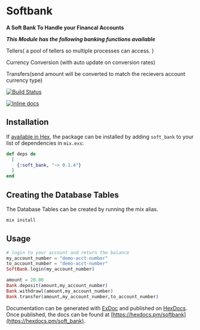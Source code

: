 # Softbank

**A Soft Bank To Handle your Financal Accounts**

***This Module has the following banking functions available***

Tellers( a pool of tellers so multiple processes can access. )

Currency Conversion (with auto update on conversion rates)

Transfers(send amount will be converted to match the recievers account currency type)



[![Build Status](https://travis-ci.org/mithereal/elixir-softbank.svg?branch=master)](https://travis-ci.org/mithereal/elixir-softbank)

[![Inline docs](http://inch-ci.org/github/mithereal/elixir-softbank.svg)](http://inch-ci.org/github/mithereal/elixir-softbank)

## Installation

If [available in Hex](https://hex.pm/docs/publish), the package can be installed
by adding `soft_bank` to your list of dependencies in `mix.exs`:

```elixir
def deps do
  [
    {:soft_bank, "~> 0.1.4"}
  ]
end
```
## Creating the Database Tables

The Database Tables can be created by running the mix alias.

```elixir
mix install
```

## Usage

```elixir
# login to your account and return the balance
my_account_number = "demo-acct-number"
to_account_number = "demo-acct-number"
SoftBank.login(my_account_number)

amount = 20.00
Bank.deposit(amount,my_account_number)
Bank.withdrawl(amount,my_account_number)
Bank.transfer(amount,my_account_number,to_account_number)
```

Documentation can be generated with [ExDoc](https://github.com/elixir-lang/ex_doc)
and published on [HexDocs](https://hexdocs.pm). Once published, the docs can
be found at [https://hexdocs.pm/softbank](https://hexdocs.pm/soft_bank).

